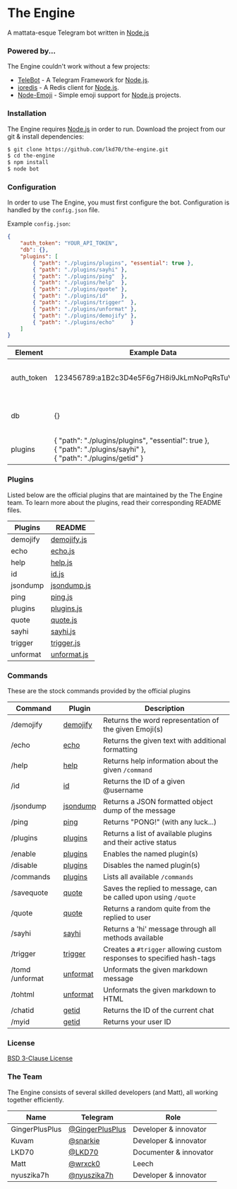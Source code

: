 # The Engine
A mattata-esque Telegram bot written in [Node.js](https://nodejs.org)

### Powered by...
The Engine couldn't work without a few projects:
* [TeleBot](https://github.com/mullwar/telebot) - A Telegram Framework for [Node.js](https://nodejs.org).
* [ioredis](https://github.com/luin/ioredis) - A Redis client for [Node.js](https://nodejs.org).
* [Node-Emoji](https://www.npmjs.com/package/node-emoji) - Simple emoji support for [Node.js](https://nodejs.org) projects.

### Installation

The Engine requires [Node.js](https://nodejs.org) in order to run.
Download the project from our git & install dependencies:
```sh
$ git clone https://github.com/lkd70/the-engine.git
$ cd the-engine
$ npm install
$ node bot
```

### Configuration
In order to use The Engine, you must first configure the bot.
Configuration is handled by the `config.json` file.

Example `config.json`:

```json
{
    "auth_token": "YOUR_API_TOKEN",
    "db": {},
    "plugins": [
        { "path": "./plugins/plugins", "essential": true },
        { "path": "./plugins/sayhi" },
        { "path": "./plugins/ping"  },
        { "path": "./plugins/help"  },
        { "path": "./plugins/quote" },
        { "path": "./plugins/id"    },
        { "path": "./plugins/trigger"  },
        { "path": "./plugins/unformat" },
        { "path": "./plugins/demojify" },
        { "path": "./plugins/echo"     }
    ]
}
``` 

| Element | Example Data | Description |
| ----- | ----- | ----- |
| auth_token | 123456789:a1B2c3D4e5F6g7H8i9JkLmNoPqRsTuVwXyZ | Your bots token as provided by @BotFather |
| db | {} | DB settings, following the ioredis format |
| plugins | { "path": "./plugins/plugins", "essential": true },</br>{ "path": "./plugins/sayhi" },</br>{ "path": "./plugins/getid" }| Plugins you wish the bot to load | 


### Plugins
Listed below are the official plugins that are maintained by the The Engine team.
To learn more about the plugins, read their corresponding README files.

| Plugins | README |
| ------ | ------ |
| demojify | [demojify.js](docs/plugins/demojify.md) |
| echo | [echo.js](docs/plugins/echo.md) |
| help | [help.js](docs/plugins/help.md) |
| id | [id.js](docs/plugins/id.md) |
| jsondump | [jsondump.js](docs/plugins/jsondump.md) |
| ping | [ping.js](docs/plugins/ping.md) |
| plugins | [plugins.js](docs/plugins/plugins.md) |
| quote | [quote.js](docs/plugins/quote.md) |
| sayhi | [sayhi.js](docs/plugins/sayhi.md) |
| trigger | [trigger.js](docs/plugins/trigger.md) |
| unformat | [unformat.js](docs/plugins/unformat.md) |

### Commands
These are the stock commands provided by the official plugins

| Command | Plugin | Description |
| ------ | ------ | ------ |
| /demojify | [demojify](docs/plguins/demojify.md#demojify) | Returns the word representation of the given Emoji(s) |
| /echo | [echo](docs/plguins/echo.md#echo) | Returns the given text with additional formatting |
| /help | [help](docs/plugins/help.md#help) | Returns help information about the given `/command` |
| /id |[id](docs/plugins/id.md#id) | Returns the ID of a given @username |
| /jsondump |[jsondump](docs/plugins/jsondump.md#jsondump) | Returns a JSON formatted object dump of the message |
| /ping | [ping](docs/plugins/ping.md#ping) | Returns "PONG!" (with any luck...) |
| /plugins | [plugins](docs/plugins/plugins.md#plugins) | Returns a list of available plugins and their active status |
| /enable | [plugins](docs/plugins/plugins.md#plugins) | Enables the named plugin(s) |
| /disable | [plugins](docs/plugins/plugins.md#plugins) | Disables the named plugin(s) |
| /commands | [plugins](docs/plugins/plugins.md#plugins) | Lists all available `/commands` |
| /savequote | [quote](docs/plugins/quote.md#quote) | Saves the replied to message, can be called upon using `/quote` |
| /quote | [quote](docs/plugins/quote.md#quote) | Returns a random quite from the replied to user |
| /sayhi | [sayhi](docs/plugins/sayhi.md#sayhi) | Returns a 'hi' message through all methods available |
| /trigger | [trigger](docs/plugins/trigger.md#trigger) | Creates a `#trigger` allowing custom responses to specified hash-tags | 
| /tomd /unformat | [unformat](docs/plugins/unformat.md#unformat) | Unformats the given markdown message |
| /tohtml | [unformat](docs/plugins/unformat.md#unformat) | Unformats the given markdown to HTML |
| /chatid | [getid](docs/plugins/ping.md#getid) | Returns the ID of the current chat |
| /myid | [getid](docs/plugins/ping.md#getid) | Returns your user ID |

### License

[BSD 3-Clause License](LICENSE)

### The Team

The Engine consists of several skilled developers (and Matt), all working together efficiently.

| Name | Telegram | Role |
| ------ | ------ | ------ |
| GingerPlusPlus | [@GingerPlusPlus](https://t.me/GingerPlusPlus) | Developer & innovator |
| Kuvam | [@snarkie](https://t.me/snarkie) | Developer & innovator |
| LKD70 | [@LKD70](https://t.me/LKD70) | Documenter & innovator |
| Matt | [@wrxck0](https://t.me/wrxck0) | Leech |
| nyuszika7h | [@nyuszika7h](https://t.me/nyuszika7h) | Developer & innovator |
